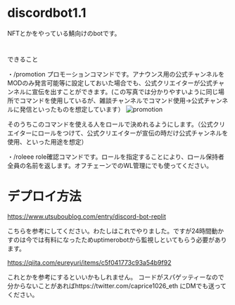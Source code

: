 # discordbot1.1
NFTとかをやっている鯖向けのbotです。
#

できること

・/promotion プロモーションコマンドです。アナウンス用の公式チャンネルをMODのみ発言可能等に設定しておいた場合でも、公式クリエイターが公式チャンネルに宣伝を出すことができます。(この写真では分かりやすいように同じ場所でコマンドを使用しているが、雑談チャンネルでコマンド使用→公式チャンネルに発信といったものを想定しています）
![promotion](https://user-images.githubusercontent.com/108645246/232203110-e89e4abc-b8fe-4277-b0b4-4bb64594bad2.png)

そのうちこのコマンドを使える人をロールで決めれるようにします。（公式クリエイターにロールをつけて、公式クリエイターが宣伝の時だけ公式チャンネルを使用、といった用途を想定）

・/roleee role確認コマンドです。ロールを指定することにより、ロール保持者全員の名前を返します。オフチェーンでのWL管理にでも使ってください。

# デプロイ方法

https://www.utsuboublog.com/entry/discord-bot-replit

こちらを参考にしてください。わたしはこれでやりました。ですが24時間動かすのは今では有料になったためuptimerobotから監視しといてもらう必要があります。

https://qiita.com/eureyuri/items/c5f041773c93a54b9f92

これとかを参考にするといいかもしれません。
コードがスパゲッティーなので分からないことがあればhttps://twitter.com/caprice1026_eth にDMでも送ってください。
